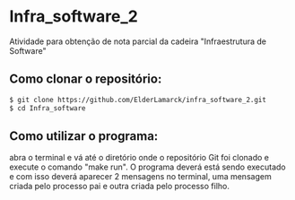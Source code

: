 # Infra_software_2
Atividade para obtenção de nota parcial da cadeira "Infraestrutura de Software"

## Como clonar o repositório:
```bash
$ git clone https://github.com/ElderLamarck/infra_software_2.git
$ cd Infra_software
```

## Como utilizar o programa:
abra o terminal e vá até o diretório onde o repositório Git foi clonado e execute o comando "make run". O programa deverá está sendo executado e com isso deverá aparecer 2 mensagens no terminal, uma mensagem criada pelo processo pai e outra criada pelo processo filho.
